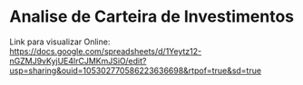 # Analise de Carteira de Investimentos

Link para visualizar Online:
https://docs.google.com/spreadsheets/d/1Yeytz12-nGZMJ9vKyjUE4lrCJMKmJSiO/edit?usp=sharing&ouid=105302770586223636698&rtpof=true&sd=true
